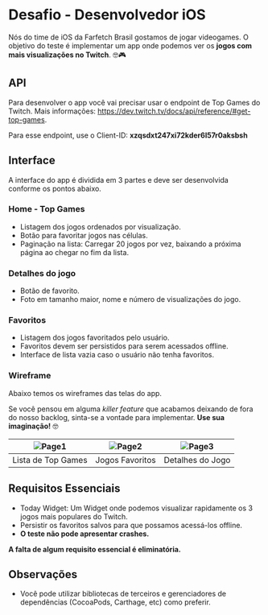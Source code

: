 # Desafio - Desenvolvedor iOS

Nós do time de iOS da Farfetch Brasil gostamos de jogar videogames. O objetivo do teste é implementar um app onde podemos ver os **jogos com mais visualizações no Twitch**. 🤓🎮

## API

Para desenvolver o app você vai precisar usar o endpoint de Top Games do Twitch. Mais informações: https://dev.twitch.tv/docs/api/reference/#get-top-games.

Para esse endpoint, use o Client-ID: **xzqsdxt247xi72kder6l57r0aksbsh**

## Interface

A interface do app é dividida em 3 partes e deve ser desenvolvida conforme os pontos abaixo.

### Home - Top Games

* Listagem dos jogos ordenados por visualização.
* Botão para favoritar jogos nas células.
* Paginação na lista: Carregar 20 jogos por vez, baixando a próxima página ao chegar no fim da lista.

### Detalhes do jogo

* Botão de favorito.
* Foto em tamanho maior, nome e número de visualizações do jogo.

### Favoritos

* Listagem dos jogos favoritados pelo usuário.
* Favoritos devem ser persistidos para serem acessados offline.
* Interface de lista vazia caso o usuário não tenha favoritos.

### Wireframe

Abaixo temos os wireframes das telas do app.

Se você pensou em alguma *killer feature* que acabamos deixando de fora do nosso backlog, sinta-se a vontade para implementar. **Use sua imaginação!** 🤓

| ![Page1](images/Page1.png)  | ![Page2](images/Page2.png) | ![Page3](images/Page3.png) |
|:---:|:---:|:---:|
| Lista de Top Games | Jogos Favoritos | Detalhes do Jogo |

## Requisitos Essenciais

* Today Widget: Um Widget onde podemos visualizar rapidamente os 3 jogos mais populares do Twitch.
* Persistir os favoritos salvos para que possamos acessá-los offline.
* **O teste não pode apresentar crashes.**

**A falta de algum requisito essencial é eliminatória.**

## Observações

* Você pode utilizar bibliotecas de terceiros e gerenciadores de dependências (CocoaPods, Carthage, etc) como preferir.
